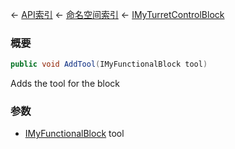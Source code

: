 ← [API索引](Api-Index) ← [命名空间索引](Namespace-Index) ← [IMyTurretControlBlock](SpaceEngineers.Game.ModAPI.Ingame.IMyTurretControlBlock)

### 概要

```csharp
public void AddTool(IMyFunctionalBlock tool)
```

Adds the tool for the block

### 参数

* [IMyFunctionalBlock](Sandbox.ModAPI.Ingame.IMyFunctionalBlock) tool
